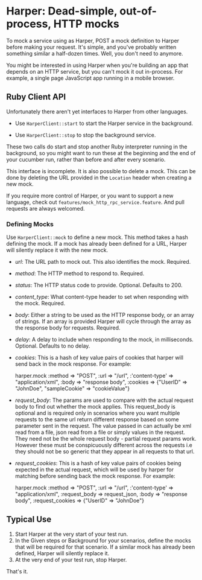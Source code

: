 # Harper: Dead-simple, out-of-process, HTTP mocks

To mock a service using as Harper, POST a mock definition to Harper
before making your request. It's simple, and you've probably written
something similar a half-dozen times. Well, you don't need to anymore.

You might be interested in using Harper when you're building an app
that depends on an HTTP service, but you can't mock it out
in-process. For example, a single page JavaScript app running in a
mobile browser.

## Ruby Client API

Unfortunately there aren't yet interfaces to Harper from other languages.

* Use `HarperClient::start` to start the Harper service in the
  background.

* Use `HarperClient::stop` to stop the background service.

These two calls do start and stop another Ruby interpreter running in
the background, so you might want to run these at the beginning and
the end of your cucumber run, rather than before and after every
scenario.

This interface is incomplete. It is also possible to delete a
mock. This can be done by deleting the URL provided in the `Location`
header when creating a new mock.

If you require more control of Harper, or you want to support a new
language, check out `features/mock_http_rpc_service.feature`. And pull
requests are always welcomed.

### Defining Mocks

Use `HarperClient::mock` to define a new mock. This method takes a
hash defining the mock. If a mock has already been defined for a URL,
Harper will silently replace it with the new mock.

* *url*: The URL path to mock out. This also identifies the mock. Required.
* *method*: The HTTP method to respond to. Required.

* *status*: The HTTP status code to provide. Optional. Defaults to 200.
* *content_type*: What content-type header to set when responding with
  the mock. Required.
* *body*: Either a string to be used as the HTTP response body, or an
  array of strings. If an array is provided Harper will cycle through
  the array as the response body for requests. Required.

* *delay*: A delay to include when responding to the mock,
  in milliseconds. Optional. Defaults to no delay.

* *cookies*: This is a hash of key value pairs of cookies that harper will
  send back in the mock response. For example:

    harper.mock :method => "POST",
                :url => "/url",
                :'content-type' => "application/xml",
                :body => "response body",
                :cookies => {"UserID" => "JohnDoe", "sampleCookie" => "cookieValue"}

* *request_body*: The params are used to compare with the actual request
  body to find out whether the mock applies. This request_body is
  optional and is required only in scenarios where you want multiple
  requests to the same url return different response based on some
  parameter sent in the request. The value passed in can actually be xml
  read from a file, json read from a file or simply values in the request.
  They need not be the whole request body - partial request params work.
  However these must be conspicuously different across the requests i.e
  they should not be so generic that they appear in all requests to
  that url.

* *request_cookies*: This is a hash of key value pairs of cookies being
  expected in the actual request, which will be used by harper for matching
  before sending back the mock response. For example:

    harper.mock :method => "POST",
                :url => "/url",
                :'content-type' => "application/xml",
                :request_body => request_json,
                :body => "response body",
                :request_cookies => {"UserID" => "JohnDoe"}

## Typical Use

1. Start Harper at the very start of your test run.
2. In the Given steps or Background for your scenarios, define the
mocks that will be required for that scenario. If a similar mock has
already been defined, Harper will silently replace it.
3. At the very end of your test run, stop Harper.

That's it.
